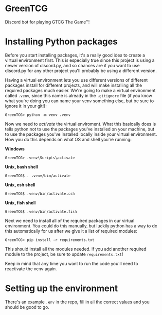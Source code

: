 # GreenTCG
Discord bot for playing GTCG The Game™!

# Installing Python packages

Before you start installing packages, it's a really good idea to create a virtual environment first. This is especially true since this project is using a newer version of discord.py, and so chances are if you want to use discord.py for any other project you'll probably be using a different version. 

Having a virtual environment lets you use different versions of different packages install for different projects, and will make installing all the required packages much easier. We're going to make a virtual environment called `.venv`, since this name is already in the `.gitignore` file (if you know what you're doing you can name your venv something else, but be sure to ignore it in your git!):

```shell
GreenTCG> python -m venv .venv
```

Now we need to *activate* the virtual enviroment. What this basically does is tells python not to use the packages you've installed on your machine, but to use the packages you've installed locally inside your virtual environment. How you do this depends on what OS and shell you're running:

**Windows**
```shell
GreenTCG> .venv\Scripts\activate
```
**Unix, bash shell**
```shell
GreenTCG$ . .venv/bin/activate
```
**Unix, csh shell**
```shell
GreenTCG$ .venv/bin/activate.csh
```
**Unix, fish shell**
```shell
GreenTCG$ .venv/bin/activate.fish
```

Next we need to install all of the required packages in our virtual environment. You could do this manually, but luckily python has a way to do this automatically for us after we give it a list of required modules:

```shell
GreenTCG> pip install -r requirements.txt
```

This should install all the modules needed. If you add another required module to the project, be sure to update `requirements.txt`!

Keep in mind that any time you want to run the code you'll need to reactivate the venv again.

# Setting up the environment

There's an example `.env` in the repo, fill in all the correct values and you should be good to go.